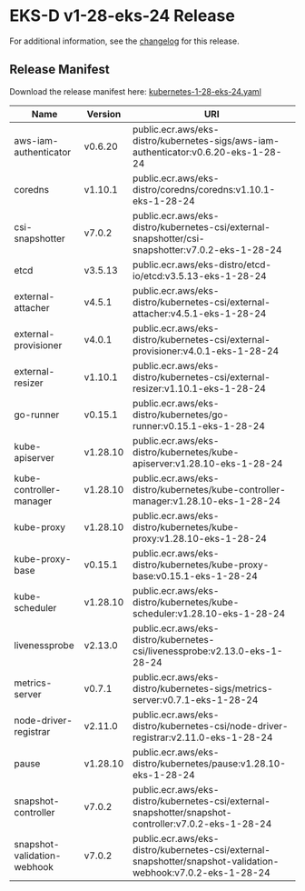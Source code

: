 # EKS-D v1-28-eks-24 Release

For additional information, see the [changelog](CHANGELOG-v1-28-eks-24.md) for this release.

## Release Manifest

Download the release manifest here: [kubernetes-1-28-eks-24.yaml](https://distro.eks.amazonaws.com/kubernetes-1-28/kubernetes-1-28-eks-24.yaml)

| Name | Version | URI |
|------|---------|-----|
| aws-iam-authenticator | v0.6.20 | public.ecr.aws/eks-distro/kubernetes-sigs/aws-iam-authenticator:v0.6.20-eks-1-28-24 |
| coredns | v1.10.1 | public.ecr.aws/eks-distro/coredns/coredns:v1.10.1-eks-1-28-24 |
| csi-snapshotter | v7.0.2 | public.ecr.aws/eks-distro/kubernetes-csi/external-snapshotter/csi-snapshotter:v7.0.2-eks-1-28-24 |
| etcd | v3.5.13 | public.ecr.aws/eks-distro/etcd-io/etcd:v3.5.13-eks-1-28-24 |
| external-attacher | v4.5.1 | public.ecr.aws/eks-distro/kubernetes-csi/external-attacher:v4.5.1-eks-1-28-24 |
| external-provisioner | v4.0.1 | public.ecr.aws/eks-distro/kubernetes-csi/external-provisioner:v4.0.1-eks-1-28-24 |
| external-resizer | v1.10.1 | public.ecr.aws/eks-distro/kubernetes-csi/external-resizer:v1.10.1-eks-1-28-24 |
| go-runner | v0.15.1 | public.ecr.aws/eks-distro/kubernetes/go-runner:v0.15.1-eks-1-28-24 |
| kube-apiserver | v1.28.10 | public.ecr.aws/eks-distro/kubernetes/kube-apiserver:v1.28.10-eks-1-28-24 |
| kube-controller-manager | v1.28.10 | public.ecr.aws/eks-distro/kubernetes/kube-controller-manager:v1.28.10-eks-1-28-24 |
| kube-proxy | v1.28.10 | public.ecr.aws/eks-distro/kubernetes/kube-proxy:v1.28.10-eks-1-28-24 |
| kube-proxy-base | v0.15.1 | public.ecr.aws/eks-distro/kubernetes/kube-proxy-base:v0.15.1-eks-1-28-24 |
| kube-scheduler | v1.28.10 | public.ecr.aws/eks-distro/kubernetes/kube-scheduler:v1.28.10-eks-1-28-24 |
| livenessprobe | v2.13.0 | public.ecr.aws/eks-distro/kubernetes-csi/livenessprobe:v2.13.0-eks-1-28-24 |
| metrics-server | v0.7.1 | public.ecr.aws/eks-distro/kubernetes-sigs/metrics-server:v0.7.1-eks-1-28-24 |
| node-driver-registrar | v2.11.0 | public.ecr.aws/eks-distro/kubernetes-csi/node-driver-registrar:v2.11.0-eks-1-28-24 |
| pause | v1.28.10 | public.ecr.aws/eks-distro/kubernetes/pause:v1.28.10-eks-1-28-24 |
| snapshot-controller | v7.0.2 | public.ecr.aws/eks-distro/kubernetes-csi/external-snapshotter/snapshot-controller:v7.0.2-eks-1-28-24 |
| snapshot-validation-webhook | v7.0.2 | public.ecr.aws/eks-distro/kubernetes-csi/external-snapshotter/snapshot-validation-webhook:v7.0.2-eks-1-28-24 |
